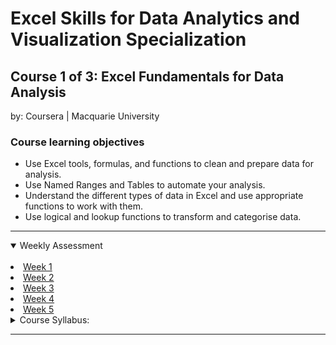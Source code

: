 # Excel Skills for Data Analytics and Visualization Specialization

## Course 1 of 3: Excel Fundamentals for Data Analysis<br>
by: Coursera | Macquarie University<br>

### Course learning objectives
* Use Excel tools, formulas, and functions to clean and prepare data for analysis.
* Use Named Ranges and Tables to automate your analysis.
* Understand the different types of data in Excel and use appropriate functions to work with them.
* Use logical and lookup functions to transform and categorise data.

<hr>
<details open>
<summary>Weekly Assessment</summary>
  <br>
  <li><a href="https://1drv.ms/x/s!AjU6_8hHCMjkh1Upxwig7e4v-66M?e=RKambX">Week 1</a></li>
  <li><a href="https://1drv.ms/x/s!AjU6_8hHCMjkh1SnOmqH1P1vdxSQ?e=fxeQUl">Week 2</a></li>
  <li><a href="https://1drv.ms/x/s!AjU6_8hHCMjkh1KKJLS9fw7M0c4y?e=5qfc9l">Week 3</a></li>
  <li><a href="https://1drv.ms/x/s!AjU6_8hHCMjkh1EvG9zXOZ0em7bQ?e=y9vEIy">Week 4</a></li>
  <li><a href="https://1drv.ms/x/s!AjU6_8hHCMjkh1P-JRj8-F1lV07M?e=hxgzg1">Week 5</a></li>
</details>

<details>
<summary>Course Syllabus:</summary>
<br>
<table border="1">
    <tr>
        <th>Week</th>
        <th>Syllabus</th>
        <th>Details</th>
    </tr>
    <tr>
        <td>1</td>
        <td>Cleaning and manipulating text</td>
        <td><li>Apply a range of text functions to manipulate and restructure data</li> <li>Solve issues of removing and replacing unwanted characters</li> <li>Develop confidence working with advanced formula techniques and nested functions</li></td>
    </tr>
    <tr>
        <td>2</td>
        <td>Working with numbers and dates</td>
      <td><li>Understand how dates work in Excel</li> <li>Apply a range of functions for converting data to different data types</li> <li>Formulate calculations using more advanced date functions</li></td>
    </tr>
    <tr>
        <td>3</td>
        <td>Defined Names for working more effectively with data</td>
        <td><li>Understand what Named Ranges are and their advantages</li> <li>Demonstrate a range of methods for creating Named Ranges</li> <li>Modify workbooks to use Named Ranges</li></td>
    </tr>
    <tr>
        <td>4</td>
        <td>Tables for automating data manipulation</td>
        <td><li>Understand what tables are and the advantages of using them</li> <li>Know how to convert a range to a table and work effectively with that table</li> <li>Recognise and use structured referencing</li></td>
    </tr>
    <tr>
        <td>5</td>
        <td>Logical and lookup functions</td>
        <td><li>Apply logical functions to correct or transform data</li> <li>Employ a range of logical functions to automate performing different operations under different circumstances</li> <li>Understand how lookup functions can be used to categorise data</li> <li>Solve a variety of problems using lookup functions to match data from different sources</li></td>
    </tr>
</table>
</details>
<hr>
